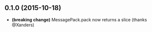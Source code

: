 ## 0.1.0 (2015-10-18)
    
* **(breaking change)** MessagePack.pack now returns a slice (thanks @Xanders)

